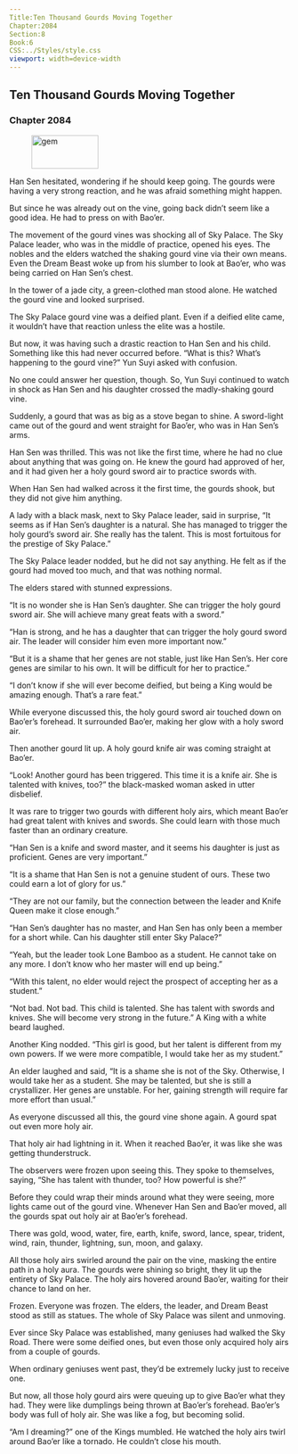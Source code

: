 ```yaml
---
Title:Ten Thousand Gourds Moving Together 
Chapter:2084 
Section:8 
Book:6 
CSS:../Styles/style.css 
viewport: width=device-width
---
```

  
## Ten Thousand Gourds Moving Together
### Chapter 2084
  
<figure>
	<img src="../Images/gem.gif" alt="gem" id="gem" width="120" height="60" />
</figure>
  

  
Han Sen hesitated, wondering if he should keep going. The gourds were having a very strong reaction, and he was afraid something might happen.

But since he was already out on the vine, going back didn’t seem like a good idea. He had to press on with Bao’er.

The movement of the gourd vines was shocking all of Sky Palace. The Sky Palace leader, who was in the middle of practice, opened his eyes. The nobles and the elders watched the shaking gourd vine via their own means. Even the Dream Beast woke up from his slumber to look at Bao’er, who was being carried on Han Sen’s chest.

In the tower of a jade city, a green-clothed man stood alone. He watched the gourd vine and looked surprised.

The Sky Palace gourd vine was a deified plant. Even if a deified elite came, it wouldn’t have that reaction unless the elite was a hostile.

But now, it was having such a drastic reaction to Han Sen and his child. Something like this had never occurred before. “What is this? What’s happening to the gourd vine?” Yun Suyi asked with confusion.

No one could answer her question, though. So, Yun Suyi continued to watch in shock as Han Sen and his daughter crossed the madly-shaking gourd vine.

Suddenly, a gourd that was as big as a stove began to shine. A sword-light came out of the gourd and went straight for Bao’er, who was in Han Sen’s arms.

Han Sen was thrilled. This was not like the first time, where he had no clue about anything that was going on. He knew the gourd had approved of her, and it had given her a holy gourd sword air to practice swords with.

When Han Sen had walked across it the first time, the gourds shook, but they did not give him anything.

A lady with a black mask, next to Sky Palace leader, said in surprise, “It seems as if Han Sen’s daughter is a natural. She has managed to trigger the holy gourd’s sword air. She really has the talent. This is most fortuitous for the prestige of Sky Palace.”

The Sky Palace leader nodded, but he did not say anything. He felt as if the gourd had moved too much, and that was nothing normal.

The elders stared with stunned expressions.

“It is no wonder she is Han Sen’s daughter. She can trigger the holy gourd sword air. She will achieve many great feats with a sword.”

“Han is strong, and he has a daughter that can trigger the holy gourd sword air. The leader will consider him even more important now.”

“But it is a shame that her genes are not stable, just like Han Sen’s. Her core genes are similar to his own. It will be difficult for her to practice.”

“I don’t know if she will ever become deified, but being a King would be amazing enough. That’s a rare feat.”

While everyone discussed this, the holy gourd sword air touched down on Bao’er’s forehead. It surrounded Bao’er, making her glow with a holy sword air.

Then another gourd lit up. A holy gourd knife air was coming straight at Bao’er.

“Look! Another gourd has been triggered. This time it is a knife air. She is talented with knives, too?” the black-masked woman asked in utter disbelief.

It was rare to trigger two gourds with different holy airs, which meant Bao’er had great talent with knives and swords. She could learn with those much faster than an ordinary creature.

“Han Sen is a knife and sword master, and it seems his daughter is just as proficient. Genes are very important.”

“It is a shame that Han Sen is not a genuine student of ours. These two could earn a lot of glory for us.”

“They are not our family, but the connection between the leader and Knife Queen make it close enough.”

“Han Sen’s daughter has no master, and Han Sen has only been a member for a short while. Can his daughter still enter Sky Palace?”

“Yeah, but the leader took Lone Bamboo as a student. He cannot take on any more. I don’t know who her master will end up being.”

“With this talent, no elder would reject the prospect of accepting her as a student.”

“Not bad. Not bad. This child is talented. She has talent with swords and knives. She will become very strong in the future.” A King with a white beard laughed.

Another King nodded. “This girl is good, but her talent is different from my own powers. If we were more compatible, I would take her as my student.”

An elder laughed and said, “It is a shame she is not of the Sky. Otherwise, I would take her as a student. She may be talented, but she is still a crystallizer. Her genes are unstable. For her, gaining strength will require far more effort than usual.”

As everyone discussed all this, the gourd vine shone again. A gourd spat out even more holy air.

That holy air had lightning in it. When it reached Bao’er, it was like she was getting thunderstruck.

The observers were frozen upon seeing this. They spoke to themselves, saying, “She has talent with thunder, too? How powerful is she?”

Before they could wrap their minds around what they were seeing, more lights came out of the gourd vine. Whenever Han Sen and Bao’er moved, all the gourds spat out holy air at Bao’er’s forehead.

There was gold, wood, water, fire, earth, knife, sword, lance, spear, trident, wind, rain, thunder, lightning, sun, moon, and galaxy.

All those holy airs swirled around the pair on the vine, masking the entire path in a holy aura. The gourds were shining so bright, they lit up the entirety of Sky Palace. The holy airs hovered around Bao’er, waiting for their chance to land on her.

Frozen. Everyone was frozen. The elders, the leader, and Dream Beast stood as still as statues. The whole of Sky Palace was silent and unmoving.

Ever since Sky Palace was established, many geniuses had walked the Sky Road. There were some deified ones, but even those only acquired holy airs from a couple of gourds.

When ordinary geniuses went past, they’d be extremely lucky just to receive one.

But now, all those holy gourd airs were queuing up to give Bao’er what they had. They were like dumplings being thrown at Bao’er’s forehead. Bao’er’s body was full of holy air. She was like a fog, but becoming solid.

“Am I dreaming?” one of the Kings mumbled. He watched the holy airs twirl around Bao’er like a tornado. He couldn’t close his mouth.